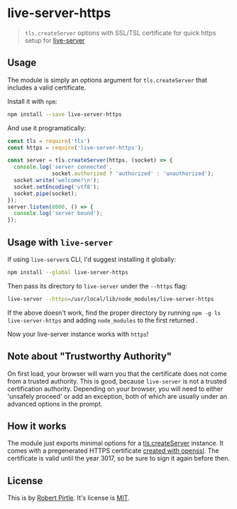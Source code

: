 # live-server-https

> `tls.createServer` options with SSL/TSL certificate for quick https setup for [live-server](https://github.com/tapio/live-server)

## Usage

The module is simply an options argument for `tls.createServer` that includes a valid certificate.

Install it with `npm`:

```sh
npm install --save live-server-https
```

And use it programatically:
```js
const tls = require('tls')
const https = require('live-server-https');

const server = tls.createServer(https, (socket) => {
  console.log('server connected',
              socket.authorized ? 'authorized' : 'unauthorized');
  socket.write('welcome!\n');
  socket.setEncoding('utf8');
  socket.pipe(socket);
});
server.listen(8000, () => {
  console.log('server bound');
});
```

## Usage with `live-server`

If using `live-server`s CLI, I'd suggest installing it globally:

```sh
npm install --global live-server-https
```

Then pass its directory to `live-server` under the `--https` flag:

```sh
live-server --https=/usr/local/lib/node_modules/live-server-https
```

If the above doesn't work, find the proper directory by running `npm -g ls live-server-https` and adding `node_modules` to the first returned .

Now your live-server instance works with `https`!

## Note about "Trustworthy Authority"

On first load, your browser will warn you that the certificate does not come from a trusted authority. This is good, because `live-server` is not a trusted certification authority. Depending on your browser, you will need to either 'unsafely proceed' or add an exception, both of which are usually under an advanced options in the prompt.

## How it works

The module just exports minimal options for a [tls.createServer](https://nodejs.org/api/tls.html#tls_tls_createserver_options_secureconnectionlistener) instance. It comes with a pregenerated HTTPS certificate [created with openssl](https://help.ubuntu.com/12.04/serverguide/certificates-and-security.html). The certificate is valid until the year 3017, so be sure to sign it again before then.

## License

This is by [Robert Pirtle](https://pirtle.xyz). It's license is [MIT](http://choosealicense.com/licenses/mit/).
